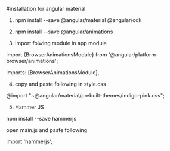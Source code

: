 #installation for angular material 

1. npm install --save @angular/material @angular/cdk

2. npm install --save @angular/animations

3. import folwing module in app module

import {BrowserAnimationsModule} from '@angular/platform-browser/animations';

imports: [BrowserAnimationsModule],

4. copy and paste following in style.css

@import "~@angular/material/prebuilt-themes/indigo-pink.css";

5. Hammer JS

npm install --save hammerjs

open main.js and paste following 

import 'hammerjs';